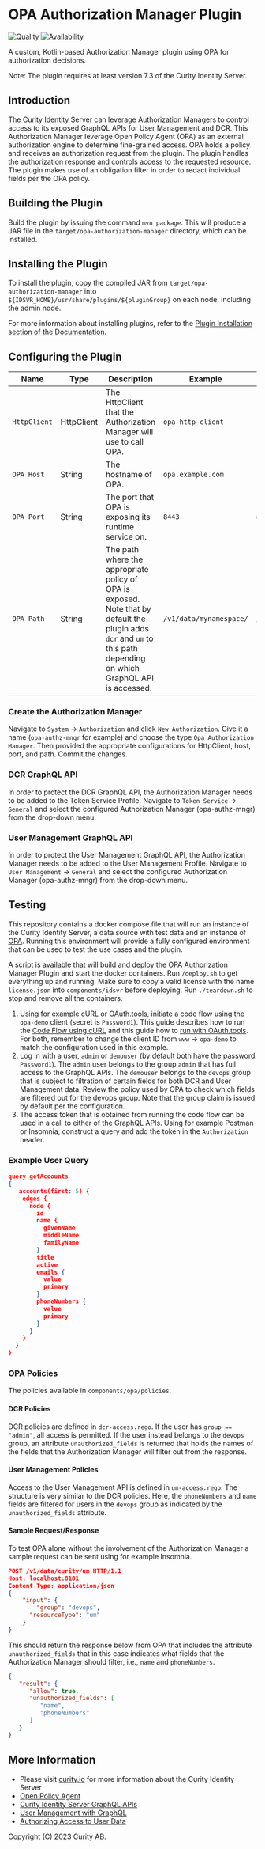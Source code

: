 # OPA Authorization Manager Plugin

[![Quality](https://img.shields.io/badge/quality-demo-red)](https://curity.io/resources/code-examples/status/)
[![Availability](https://img.shields.io/badge/availability-source-blue)](https://curity.io/resources/code-examples/status/)

A custom, Kotlin-based Authorization Manager plugin using OPA for authorization decisions.

Note: The plugin requires at least version 7.3 of the Curity Identity Server.

## Introduction
The Curity Identity Server can leverage Authorization Managers to control access to its exposed GraphQL APIs for User Management and DCR. This Authorization Manager leverage Open Policy Agent (OPA) as an external authorization engine to determine fine-grained access. OPA holds a policy and receives an authorization request from the plugin. The plugin handles the authorization response and controls access to the requested resource. The plugin makes use of an obligation filter in order to redact individual fields per the OPA policy.

## Building the Plugin

Build the plugin by issuing the command `mvn package`. This will produce a JAR file in the `target/opa-authorization-manager` directory, which can be installed.

## Installing the Plugin

To install the plugin, copy the compiled JAR from `target/opa-authorization-manager` into `${IDSVR_HOME}/usr/share/plugins/${pluginGroup}` on each node, including the admin node.

For more information about installing plugins, refer to the [Plugin Installation section of the Documentation](https://curity.io/docs/idsvr/latest/developer-guide/plugins/index.html#plugin-installation).

## Configuring the Plugin

| Name         | Type | Description                                                                                                                                                          | Example                 | Default         |
|--------------|------|----------------------------------------------------------------------------------------------------------------------------------------------------------------------|-------------------------|-----------------|
| `HttpClient` | HttpClient | The HttpClient that the Authorization Manager will use to call OPA.                                                                                                  | `opa-http-client`       |                 |
| `OPA Host`   | String | The hostname of OPA.                                                                                                                                                 | `opa.example.com`       |                 |
| `OPA Port`   | String | The port that OPA is exposing its runtime service on.                                                                                                                 | `8443`                  | `8181`          |
| `OPA Path`   | String | The path where the appropriate policy of OPA is exposed. Note that by default the plugin adds `dcr` and `um` to this path depending on which GraphQL API is accessed. | `/v1/data/mynamespace/` | `/v1/data/curity/` |

### Create the Authorization Manager
Navigate to `System` -> `Authorization` and click `New Authorization`. Give it a name (`opa-authz-mngr` for example) and choose the type `Opa Authorization Manager`. Then provided the appropriate configurations for HttpClient, host, port, and path. Commit the changes.

### DCR GraphQL API

In order to protect the DCR GraphQL API, the Authorization Manager needs to be added to the Token Service Profile. Navigate to `Token Service` -> `General` and select the configured Authorization Manager (opa-authz-mngr) from the drop-down menu.

### User Management GraphQL API

In order to protect the User Management GraphQL API, the Authorization Manager needs to be added to the User Management Profile. Navigate to `User Management` -> `General` and select the configured Authorization Manager (opa-authz-mngr) from the drop-down menu.

## Testing

This repository contains a docker compose file that will run an instance of the Curity Identity Server, a data source with test data and an instance of [OPA](https://hub.docker.com/r/openpolicyagent/opa/). Running this environment will provide a fully configured environment that can be used to test the use cases and the plugin.

A script is available that will build and deploy the OPA Authorization Manager Plugin and start the docker containers. Run `/deploy.sh` to get everything up and running. Make sure to copy a valid license with the name `license.json` into `components/idsvr` before deploying. Run `./teardown.sh` to stop and remove all the containers.

1. Using for example cURL or [OAuth.tools](https://oauth.tools/), initiate a code flow using the `opa-demo` client (secret is `Password1`). This guide describes how to run the [Code Flow using cURL](https://curity.io/resources/learn/test-using-curl/) and this guide how to [run with OAuth.tools](https://curity.io/resources/learn/test-using-oauth-tools/). For both, remember to change the client ID from `www` -> `opa-demo` to match the configuration used in this example.
2. Log in with a user, `admin` or `demouser` (by default both have the password `Password1`). The `admin` user belongs to the group `admin` that has full access to the GraphQL APIs. The `demouser` belongs to the `devops` group that is subject to filtration of certain fields for both DCR and User Management data. Review the policy used by OPA to check which fields are filtered out for the devops group. Note that the group claim is issued by default per the configuration.
3. The access token that is obtained from running the code flow can be used in a call to either of the GraphQL APIs. Using for example Postman or Insomnia, construct a query and add the token in the `Authorization` header.

### Example User Query

```json
query getAccounts
{
   accounts(first: 5) {
    edges {
      node {
        id
        name {
          givenName
          middleName
          familyName
        }
        title
        active
        emails {
          value
          primary
        }
        phoneNumbers {
          value
          primary
        }
      }
    }
  }
}
```

### OPA Policies

The policies available in `components/opa/policies`.

#### DCR Policies

DCR policies are defined in `dcr-access.rego`. If the user has `group == "admin"`, all access is permitted. If the user instead belongs to the `devops` group, an attribute `unauthorized_fields` is returned that holds the names of the fields that the Authorization Manager will filter out from the response.

#### User Management Policies

Access to the User Management API is defined in `um-access.rego`. The structure is very similar to the DCR policies. Here, the `phoneNumbers` and `name` fields are filtered for users in the `devops` group as indicated by the `unauthorized_fields` attribute.

#### Sample Request/Response

To test OPA alone without the involvement of the Authorization Manager a sample request can be sent using for example Insomnia.

```json
POST /v1/data/curity/um HTTP/1.1
Host: localhost:8181
Content-Type: application/json
{
    "input": {
        "group": "devops",
      "resourceType": "um"
    }
}
```

This should return the response below from OPA that includes the attribute `unauthorized_fields` that in this case indicates what fields that the Authorization Manager should filter, i.e., `name` and `phoneNumbers`.

```json
{
   "result": {
      "allow": true,
      "unauthorized_fields": [
         "name",
         "phoneNumbers"
      ]
   }
}
```

## More Information

- Please visit [curity.io](https://curity.io/) for more information about the Curity Identity Server
- [Open Policy Agent](https://www.openpolicyagent.org/)
- [Curity Identity Server GraphQL APIs](https://curity.io/docs/idsvr/latest/developer-guide/graphql/index.html)
- [User Management with GraphQL](https://curity.io/resources/learn/graphql-user-management/)
- [Authorizing Access to User Data](https://curity.io/resources/learn/authorizing-user-access/)

Copyright (C) 2023 Curity AB.